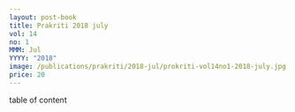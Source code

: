 ```yaml
---
layout: post-book
title: Prakriti 2018 july
vol: 14
no: 1
MMM: Jul
YYYY: "2018"
image: /publications/prakriti/2018-jul/prokriti-vol14no1-2018-july.jpg
price: 20
---
```

table of content